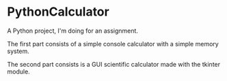 # PythonCalculator
A Python project, I'm doing for an assignment.

The first part consists of a simple console calculator with a simple memory system.

The second part consists is a GUI scientific calculator made with the tkinter module. 
